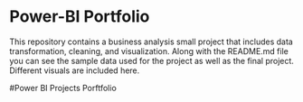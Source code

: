 # Power-BI Portfolio
This repository contains a business analysis small project that includes data transformation, cleaning, and visualization. Along with the README.md file you can see the sample data used for the project as well as the final project. Different visuals are included here. 

#Power BI Projects Porftfolio
